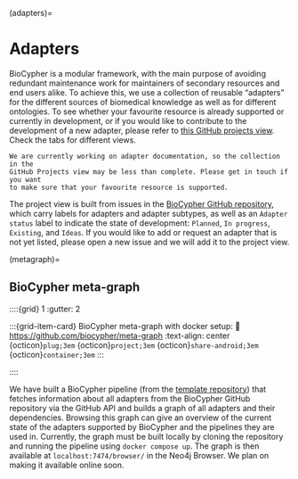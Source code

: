 (adapters)=
# Adapters

BioCypher is a modular framework, with the main purpose of avoiding redundant
maintenance work for maintainers of secondary resources and end users alike. To
achieve this, we use a collection of reusable “adapters” for the different
sources of biomedical knowledge as well as for different ontologies. To see
whether your favourite resource is already supported or currently in
development, or if you would like to contribute to the development of a new
adapter, please refer to [this GitHub projects
view](https://github.com/orgs/biocypher/projects/3/views/2). Check the tabs for
different views.

```{note}
We are currently working on adapter documentation, so the collection in the
GitHub Projects view may be less than complete. Please get in touch if you want
to make sure that your favourite resource is supported.
```

The project view is built from issues in the [BioCypher GitHub repository](
https://github.com/biocypher/biocypher/issues), which carry labels for
adapters and adapter subtypes, as well as an ``Adapter status`` label to
indicate the state of development: ``Planned``, ``In progress``, ``Existing``,
and ``Ideas``.  If you would like to add or request an adapter that is not yet
listed, please open a new issue and we will add it to the project view.

(metagraph)=
## BioCypher meta-graph

::::{grid} 1
:gutter: 2

:::{grid-item-card} BioCypher meta-graph with docker setup:
:link: https://github.com/biocypher/meta-graph
:text-align: center
{octicon}`plug;3em` {octicon}`project;3em` {octicon}`share-android;3em` {octicon}`container;3em`
:::

::::

We have built a BioCypher pipeline (from the [template
repository](https://github.com/biocypher/project-template)) that fetches
information about all adapters from the BioCypher GitHub repository via the
GitHub API and builds a graph of all adapters and their dependencies.  Browsing
this graph can give an overview of the current state of the adapters supported
by BioCypher and the pipelines they are used in. Currently, the graph must be
built locally by cloning the repository and running the pipeline using `docker
compose up`. The graph is then available at `localhost:7474/browser/` in the
Neo4j Browser. We plan on making it available online soon.
